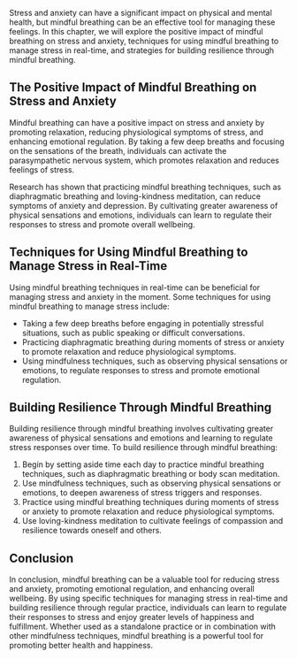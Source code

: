 
Stress and anxiety can have a significant impact on physical and mental health, but mindful breathing can be an effective tool for managing these feelings. In this chapter, we will explore the positive impact of mindful breathing on stress and anxiety, techniques for using mindful breathing to manage stress in real-time, and strategies for building resilience through mindful breathing.

The Positive Impact of Mindful Breathing on Stress and Anxiety
--------------------------------------------------------------

Mindful breathing can have a positive impact on stress and anxiety by promoting relaxation, reducing physiological symptoms of stress, and enhancing emotional regulation. By taking a few deep breaths and focusing on the sensations of the breath, individuals can activate the parasympathetic nervous system, which promotes relaxation and reduces feelings of stress.

Research has shown that practicing mindful breathing techniques, such as diaphragmatic breathing and loving-kindness meditation, can reduce symptoms of anxiety and depression. By cultivating greater awareness of physical sensations and emotions, individuals can learn to regulate their responses to stress and promote overall wellbeing.

Techniques for Using Mindful Breathing to Manage Stress in Real-Time
--------------------------------------------------------------------

Using mindful breathing techniques in real-time can be beneficial for managing stress and anxiety in the moment. Some techniques for using mindful breathing to manage stress include:

* Taking a few deep breaths before engaging in potentially stressful situations, such as public speaking or difficult conversations.
* Practicing diaphragmatic breathing during moments of stress or anxiety to promote relaxation and reduce physiological symptoms.
* Using mindfulness techniques, such as observing physical sensations or emotions, to regulate responses to stress and promote emotional regulation.

Building Resilience Through Mindful Breathing
---------------------------------------------

Building resilience through mindful breathing involves cultivating greater awareness of physical sensations and emotions and learning to regulate stress responses over time. To build resilience through mindful breathing:

1. Begin by setting aside time each day to practice mindful breathing techniques, such as diaphragmatic breathing or body scan meditation.
2. Use mindfulness techniques, such as observing physical sensations or emotions, to deepen awareness of stress triggers and responses.
3. Practice using mindful breathing techniques during moments of stress or anxiety to promote relaxation and reduce physiological symptoms.
4. Use loving-kindness meditation to cultivate feelings of compassion and resilience towards oneself and others.

Conclusion
----------

In conclusion, mindful breathing can be a valuable tool for reducing stress and anxiety, promoting emotional regulation, and enhancing overall wellbeing. By using specific techniques for managing stress in real-time and building resilience through regular practice, individuals can learn to regulate their responses to stress and enjoy greater levels of happiness and fulfillment. Whether used as a standalone practice or in combination with other mindfulness techniques, mindful breathing is a powerful tool for promoting better health and happiness.
